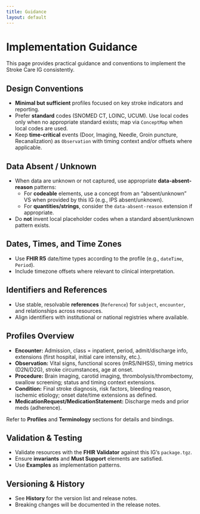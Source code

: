 ```yaml
---
title: Guidance
layout: default
---
```


# Implementation Guidance

This page provides practical guidance and conventions to implement the Stroke Care IG consistently.

## Design Conventions

- **Minimal but sufficient** profiles focused on key stroke indicators and reporting.
- Prefer **standard** codes (SNOMED CT, LOINC, UCUM). Use local codes only when no appropriate standard exists; map via `ConceptMap` when local codes are used.
- Keep **time-critical** events (Door, Imaging, Needle, Groin puncture, Recanalization) as `Observation` with timing context and/or offsets where applicable.

## Data Absent / Unknown

- When data are unknown or not captured, use appropriate **data-absent-reason** patterns:
  - For **codeable** elements, use a concept from an “absent/unknown” VS when provided by this IG (e.g., IPS absent/unknown).
  - For **quantities/strings**, consider the `data-absent-reason` extension if appropriate.
- Do **not** invent local placeholder codes when a standard absent/unknown pattern exists.

## Dates, Times, and Time Zones

- Use **FHIR R5** date/time types according to the profile (e.g., `dateTime`, `Period`).
- Include timezone offsets where relevant to clinical interpretation.

## Identifiers and References

- Use stable, resolvable **references** (`Reference`) for `subject`, `encounter`, and relationships across resources.
- Align identifiers with institutional or national registries where available.

## Profiles Overview

- **Encounter:** Admission, class = inpatient, period, admit/discharge info, extensions (first hospital, initial care intensity, etc.).
- **Observation:** Vital signs, functional scores (mRS/NIHSS), timing metrics (D2N/D2G), stroke circumstances, age at onset.
- **Procedure:** Brain imaging, carotid imaging, thrombolysis/thrombectomy, swallow screening; status and timing context extensions.
- **Condition:** Final stroke diagnosis, risk factors, bleeding reason, ischemic etiology; onset date/time extensions as defined.
- **MedicationRequest/MedicationStatement:** Discharge meds and prior meds (adherence).

Refer to **Profiles** and **Terminology** sections for details and bindings.

## Validation & Testing

- Validate resources with the **FHIR Validator** against this IG’s `package.tgz`.
- Ensure **invariants** and **Must Support** elements are satisfied.
- Use **Examples** as implementation patterns.

## Versioning & History

- See **History** for the version list and release notes.
- Breaking changes will be documented in the release notes.

